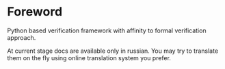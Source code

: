 # Foreword

Python based verification framework with affinity to formal verification approach.

At current stage docs are available only in russian. You may try to translate them on the fly using online translation 
system you prefer.
